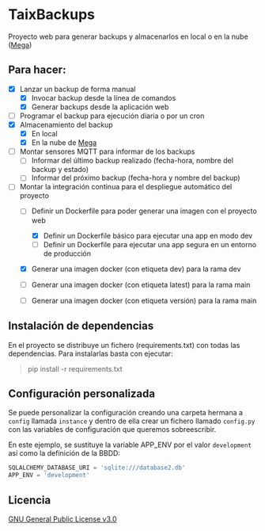 # TaixBackups
Proyecto web para generar backups y almacenarlos en local o en la nube ([Mega](https://mega.io/))


## Para hacer:
- [x] Lanzar un backup de forma manual
  - [x] Invocar backup desde la línea de comandos
  - [x] Generar backups desde la aplicación web
- [ ] Programar el backup para ejecución diaria o por un cron
- [x] Almacenamiento del backup
  - [x] En local
  - [x] En la nube de [Mega](https://mega.io/)
- [ ] Montar sensores MQTT para informar de los backups
  - [ ] Informar del último backup realizado (fecha-hora, nombre del backup y estado)
  - [ ] Informar del próximo backup (fecha-hora y nombre del backup)
- [ ] Montar la integración continua para el despliegue automático del proyecto
  - [ ] Definir un Dockerfile para poder generar una imagen con el proyecto web
    - [x] Definir un Dockerfile básico para ejecutar una app en modo dev
    - [ ] Definir un Dockerfile para ejecutar una app segura en un entorno de producción
  - [x] Generar una imagen docker (con etiqueta dev) para la rama dev
  - [ ] Generar una imagen docker (con etiqueta latest) para la rama main
  - [ ] Generar una imagen docker (con etiqueta versión) para la rama main


## Instalación de dependencias
En el proyecto se distribuye un fichero (requirements.txt) con todas las dependencias. Para instalarlas
basta con ejecutar:
> pip install -r requirements.txt


## Configuración personalizada
Se puede personalizar la configuración creando una carpeta hermana a `config` llamada `instance` y dentro
de ella crear un fichero llamado `config.py` con las variables de configuración que queremos sobreescribir.

En este ejemplo, se sustituye la variable APP_ENV por el valor `development` así como la definición de la BBDD:
```python
SQLALCHEMY_DATABASE_URI = 'sqlite:///database2.db'
APP_ENV = 'development'
```

## Licencia
[GNU General Public License v3.0](https://github.com/TaixMiguel/TaixBackups/blob/main/LICENSE)
